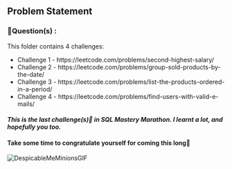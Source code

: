 ## Problem Statement

### 🎯Question(s) : 
This folder contains 4 challenges:
  <ul>
    <li>Challenge 1 - https://leetcode.com/problems/second-highest-salary/</li>
    <li>Challenge 2 - https://leetcode.com/problems/group-sold-products-by-the-date/</li>
    <li>Challenge 3 - https://leetcode.com/problems/list-the-products-ordered-in-a-period/</li>
    <li>Challenge 4 - https://leetcode.com/problems/find-users-with-valid-e-mails/</li>
  </ul>

#### <i>This is the last challenge(s)🤩 in SQL Mastery Marathon. I learnt a lot, and hopefully you too.</i>
#### Take some time to congratulate yourself for coming this long🎉

![DespicableMeMinionsGIF](https://github.com/HeatTransfer/SQL_Mastery_Marathon/assets/53636141/3a849367-16d1-4193-a241-3dda9b0b2c49)

